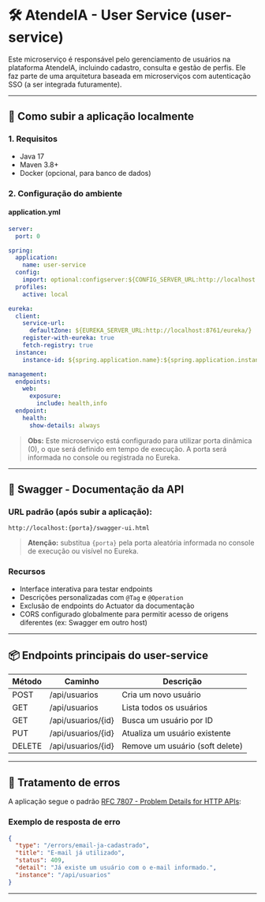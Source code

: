 # 🛠 AtendeIA - User Service (user-service)

Este microserviço é responsável pelo gerenciamento de usuários na plataforma AtendeIA, incluindo cadastro, consulta e gestão de perfis. Ele faz parte de uma arquitetura baseada em microserviços com autenticação SSO (a ser integrada futuramente).

---

## 🚀 Como subir a aplicação localmente

### 1. Requisitos

- Java 17
- Maven 3.8+
- Docker (opcional, para banco de dados)

### 2. Configuração do ambiente

#### application.yml

```yaml
server:
  port: 0

spring:
  application:
    name: user-service
  config:
    import: optional:configserver:${CONFIG_SERVER_URL:http://localhost:8888}
  profiles:
    active: local

eureka:
  client:
    service-url:
      defaultZone: ${EUREKA_SERVER_URL:http://localhost:8761/eureka/}
    register-with-eureka: true
    fetch-registry: true
  instance:
    instance-id: ${spring.application.name}:${spring.application.instance_id:${random.value}}

management:
  endpoints:
    web:
      exposure:
        include: health,info
  endpoint:
    health:
      show-details: always
```

> **Obs:** Este microserviço está configurado para utilizar porta dinâmica (0), o que será definido em tempo de execução. A porta será informada no console ou registrada no Eureka.

---

## 🧪 Swagger - Documentação da API

### URL padrão (após subir a aplicação):

```
http://localhost:{porta}/swagger-ui.html
```

> **Atenção:** substitua `{porta}` pela porta aleatória informada no console de execução ou visível no Eureka.

### Recursos

- Interface interativa para testar endpoints
- Descrições personalizadas com `@Tag` e `@Operation`
- Exclusão de endpoints do Actuator da documentação
- CORS configurado globalmente para permitir acesso de origens diferentes (ex: Swagger em outro host)

---

## 📦 Endpoints principais do user-service

| Método | Caminho            | Descrição                       |
| ------ | ------------------ | ------------------------------- |
| POST   | /api/usuarios      | Cria um novo usuário            |
| GET    | /api/usuarios      | Lista todos os usuários         |
| GET    | /api/usuarios/{id} | Busca um usuário por ID         |
| PUT    | /api/usuarios/{id} | Atualiza um usuário existente   |
| DELETE | /api/usuarios/{id} | Remove um usuário (soft delete) |

---

## 🧩 Tratamento de erros

A aplicação segue o padrão [RFC 7807 - Problem Details for HTTP APIs](https://datatracker.ietf.org/doc/html/rfc7807):

### Exemplo de resposta de erro

```json
{
  "type": "/errors/email-ja-cadastrado",
  "title": "E-mail já utilizado",
  "status": 409,
  "detail": "Já existe um usuário com o e-mail informado.",
  "instance": "/api/usuarios"
}
```

---
